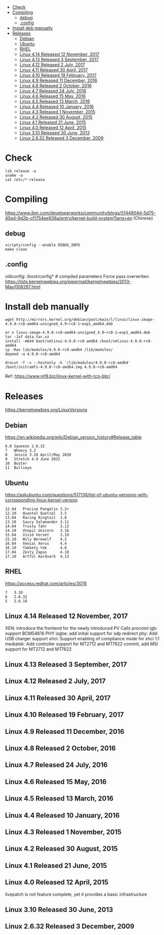 <!-- TOC -->

- [Check](#check)
- [Compiling](#compiling)
    - [debug](#debug)
    - [.config](#config)
- [Install deb manually](#install-deb-manually)
- [Releases](#releases)
    - [Debian](#debian)
    - [Ubuntu](#ubuntu)
    - [RHEL](#rhel)
    - [Linux 4.14 Released 12 November, 2017](#linux-414-released-12-november-2017)
    - [Linux 4.13 Released 3 September, 2017](#linux-413-released-3-september-2017)
    - [Linux 4.12 Released 2 July, 2017](#linux-412-released-2-july-2017)
    - [Linux 4.11 Released 30 April, 2017](#linux-411-released-30-april-2017)
    - [Linux 4.10 Released 19 February, 2017](#linux-410-released-19-february-2017)
    - [Linux 4.9 Released 11 December, 2016](#linux-49-released-11-december-2016)
    - [Linux 4.8 Released 2 October, 2016](#linux-48-released-2-october-2016)
    - [Linux 4.7 Released 24 July, 2016](#linux-47-released-24-july-2016)
    - [Linux 4.6 Released 15 May, 2016](#linux-46-released-15-may-2016)
    - [Linux 4.5 Released 13 March, 2016](#linux-45-released-13-march-2016)
    - [Linux 4.4 Released 10 January, 2016](#linux-44-released-10-january-2016)
    - [Linux 4.3 Released 1 November, 2015](#linux-43-released-1-november-2015)
    - [Linux 4.2 Released 30 August, 2015](#linux-42-released-30-august-2015)
    - [Linux 4.1 Released 21 June, 2015](#linux-41-released-21-june-2015)
    - [Linux 4.0 Released 12 April, 2015](#linux-40-released-12-april-2015)
    - [Linux 3.10 Released 30 June, 2013](#linux-310-released-30-june-2013)
    - [Linux 2.6.32 Released 3 December, 2009](#linux-2632-released-3-december-2009)

<!-- /TOC -->

# Check
    lsb_release -a
    uname -a
    cat /etc/*-release

# Compiling
https://www.ibm.com/developerworks/community/blogs/5144904d-5d75-45ed-9d2b-cf1754ee936a/entry/kernel-build-system?lang=en (Chinese)

## debug
    scripts/config --enable DEBUG_INFO
    make clean

## .config
oldconfig: /boot/config*  # compiled parameters
Force pass overwriten: https://lists.kernelnewbies.org/pipermail/kernelnewbies/2013-May/008287.html

# Install deb manually
```
wget http://mirrors.kernel.org/debian/pool/main/l/linux/linux-image-4.9.0-rc8-amd64-unsigned_4.9~rc8-1~exp1_amd64.deb

ar x linux-image-4.9.0-rc8-amd64-unsigned_4.9~rc8-1~exp1_amd64.deb
tar -Jxf data.tar.xz
install -m644 boot/vmlinuz-4.9.0-rc8-amd64 /boot/vmlinuz-4.9.0-rc8-amd64
cp -Rav lib/modules/4.9.0-rc8-amd64 /lib/modules/
depmod -a 4.9.0-rc8-amd64

dracut -f -v --hostonly -k '/lib/modules/4.9.0-rc8-amd64'  /boot/initramfs-4.9.0-rc8-amd64.img 4.9.0-rc8-amd64
```
Ref: https://www.mf8.biz/linux-kernel-with-tcp-bbr/    

# Releases
https://kernelnewbies.org/LinuxVersions

## Debian
https://en.wikipedia.org/wiki/Debian_version_history#Release_table

    6.0	Squeeze	2.6.32
    7	Wheezy 3.2
    8	Jessie 3.16 April/May 2020
    9	Stretch	4.9	June 2022
    10	Buster
    11	Bullseye

## Ubuntu
https://askubuntu.com/questions/517136/list-of-ubuntu-versions-with-corresponding-linux-kernel-version

    12.04   Precise Pangolin 3.2+
    12.10   Quantal Quetzal  3.5
    13.04   Raring Ringtail  3.8
    13.10   Saucy Salamander 3.11
    14.04   Trusty Tahr      3.13
    14.10   Utopic Unicorn   3.16
    15.04   Vivid Vervet     3.19
    15.10   Wily Werewolf    4.2
    16.04   Xenial Xerus     4.4
    16.10   Yakkety Yak      4.8
    17.04   Zesty Zapus      4.10
    17.10   Artful Aardvark  4.13

## RHEL
https://access.redhat.com/articles/3078

    7   3.10
    6   2.6.32
    5   2.6.18

## Linux 4.14 Released 12 November, 2017
XEN: introduce the frontend for the newly introduced PV Calls procotol
igb: support BCM54616 PHY
ixgbe: add initial support for xdp redirect
phy: Add USB charger support
xhci: Support enabling of compliance mode for xhci 1.1
mediatek: Add controller support for MT2712 and MT7622 commit, add MSI support for MT2712 and MT7622

## Linux 4.13 Released 3 September, 2017

## Linux 4.12 Released 2 July, 2017

## Linux 4.11 Released 30 April, 2017

## Linux 4.10 Released 19 February, 2017

## Linux 4.9 Released 11 December, 2016

## Linux 4.8 Released 2 October, 2016

## Linux 4.7 Released 24 July, 2016

## Linux 4.6 Released 15 May, 2016

## Linux 4.5 Released 13 March, 2016

## Linux 4.4 Released 10 January, 2016

## Linux 4.3 Released 1 November, 2015

## Linux 4.2 Released 30 August, 2015

## Linux 4.1 Released 21 June, 2015

## Linux 4.0 Released 12 April, 2015
livepatch is not feature complete, yet it provides a basic infrastructure

## Linux 3.10 Released 30 June, 2013
## Linux 2.6.32 Released 3 December, 2009
